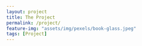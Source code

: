 ```yaml
---
layout: project
title: The Project
permalink: /project/
feature-img: "assets/img/pexels/book-glass.jpeg"
tags: [Project]
---
```


